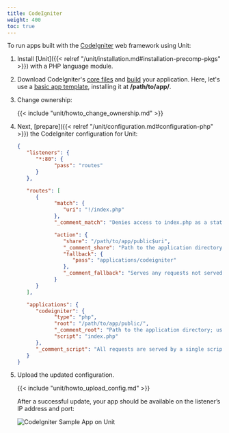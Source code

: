 ```yaml
---
title: CodeIgniter
weight: 400
toc: true
---
```


To run apps built with the [CodeIgniter](https://codeigniter.com) web
framework using Unit:

1. Install [Unit]({{< relref "/unit/installation.md#installation-precomp-pkgs" >}}) with a PHP language module.

2. Download CodeIgniter's [core files](https://codeigniter.com/user_guide/installation/index.html) and [build](https://codeigniter.com/user_guide/tutorial/index.html) your application.
   Here, let's use a [basic app template](https://forum.codeigniter.com/thread-73103.html), installing it at
   **/path/to/app/**.

3. Change ownership:

   {{< include "unit/howto_change_ownership.md" >}}


4. Next, [prepare]({{< relref "/unit/configuration.md#configuration-php" >}})
   the CodeIgniter configuration for Unit:

   ```json
   {
      "listeners": {
         "*:80": {
               "pass": "routes"
         }
      },

      "routes": [
         {
               "match": {
                  "uri": "!/index.php"
               },
               "_comment_match": "Denies access to index.php as a static file",

               "action": {
                  "share": "/path/to/app/public$uri",
                  "_comment_share": "Path to the application directory; use a real path in your configuration",
                  "fallback": {
                     "pass": "applications/codeigniter"
                  },
                  "_comment_fallback": "Serves any requests not served with the 'share' immediately above"
               }
         }
      ],

      "applications": {
         "codeigniter": {
               "type": "php",
               "root": "/path/to/app/public/",
               "_comment_root": "Path to the application directory; use a real path in your configuration",
               "script": "index.php"
         },
         "_comment_script": "All requests are served by a single script"
      }
   }
   ```

5. Upload the updated configuration.

   {{< include "unit/howto_upload_config.md" >}}

   After a successful update, your app should be available on the listener’s IP
   address and port:

   ![CodeIgniter Sample App on Unit](/unit/images/codeigniter.png)
